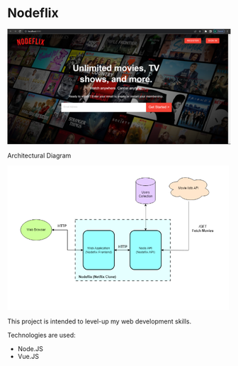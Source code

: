 # Nodeflix

![alt text](https://github.com/wibawaarif/Nodeflix/blob/main/Homepage.png)

Architectural Diagram

<img src="https://github.com/wibawaarif/Nodeflix/blob/main/Nodeflix-Architectural-Diagram.png" width="500" />

This project is intended to level-up my web development skills.

Technologies are used: 
  - Node.JS
  - Vue.JS
